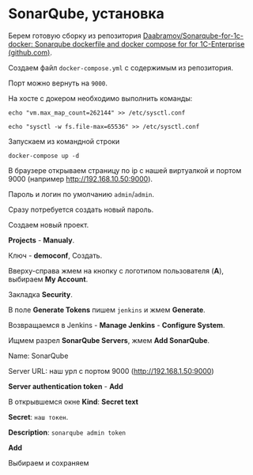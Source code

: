 # SonarQube, установка

Берем готовую сборку из репозитория [Daabramov/Sonarqube-for-1c-docker: Sonarqube dockerfile and docker compose for for 1C-Enterprise (github.com)](https://github.com/Daabramov/Sonarqube-for-1c-docker).

Создаем файл `docker-compose.yml` с содержимым из репозитория.

Порт можно вернуть на `9000`.

На хосте с докером необходимо выполнить команды:

```
echo "vm.max_map_count=262144" >> /etc/sysctl.conf
```
```
echo "sysctl -w fs.file-max=65536" >> /etc/sysctl.conf
```

Запускаем из командной строки

```
docker-compose up -d
```

В браузере открываем страницу по ip с нашей виртуалкой и портом 9000 (например http://192.168.10.50:9000).

Пароль и логин по умолчанию `admin`/`admin`.

Сразу потребуется создать новый пароль.

Создаем новый проект.

**Projects** - **Manualy**.

Ключ - **democonf**, Создать.

Вверху-справа жмем на кнопку с логотипом пользователя (**А**), выбираем **My Account**.

Закладка **Security**.

В поле **Generate Tokens** пишем `jenkins` и жмем **Generate**. 

Возвращаемся в Jenkins - **Manage Jenkins** - **Configure System**.

Ищмем разрел **SonarQube Servers**, жмем **Add SonarQube**.

Name: SonarQube

Server URL: наш урл с портом 9000 (http://192.168.1.50:9000)

**Server authentication token** - **Add**

В открывшемся окне **Kind**: **Secret text**

**Secret**: `наш токен`.

**Description**: `sonarqube admin token`

**Add**

Выбираем и сохраняем